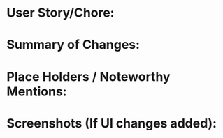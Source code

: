 <!---
NOTE: Please omit any unneccessary sections from your PR. This template is used as a basic guideline.
-->
# User Story/Chore:
<!--- Place pivotal tracker user story here -->

# Summary of Changes:
<!--- Summarize the more technical side of changes made to integrate this feature -->

# Place Holders / Noteworthy Mentions:
<!--- This section should be used to make note of any areas you had to omit a behavior or create a placeholder system as the feature depends on another feature. -->

# Screenshots (If UI changes added):
